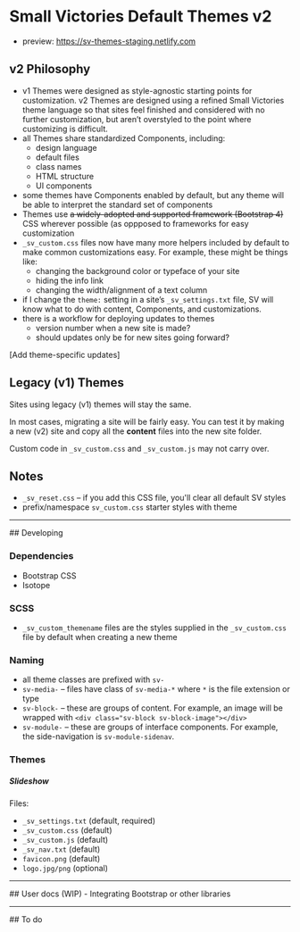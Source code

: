 # Small Victories Default Themes v2
+ preview: https://sv-themes-staging.netlify.com

## v2 Philosophy
+ v1 Themes were designed as style-agnostic starting points for customization. v2 Themes are designed using a refined Small Victories theme language so that sites feel finished and considered with no further customization, but aren’t overstyled to the point where customizing is difficult.
+ all Themes share standardized Components, including:
  + design language
  + default files
  + class names
  + HTML structure
  + UI components
+ some themes have Components enabled by default, but any theme will be able to interpret the standard set of components
+ Themes use ~~a widely-adopted and supported framework (Bootstrap 4)~~ CSS wherever possible (as oppposed to frameworks for easy customization
+ `_sv_custom.css` files now have many more helpers included by default to make common customizations easy. For example, these might be things like:
  + changing the background color or typeface of your site
  + hiding the info link
  + changing the width/alignment of a text column
+ if I change the `theme:` setting in a site’s `_sv_settings.txt` file, SV will know what to do with content, Components, and customizations.
+ there is a workflow for deploying updates to themes
  + version number when a new site is made?
  + should updates only be for new sites going forward?

[Add theme-specific updates]

## Legacy (v1) Themes
Sites using legacy (v1) themes will stay the same.

In most cases, migrating a site will be fairly easy. You can test it by making a new (v2) site and copy all the **content** files into the new site folder.

Custom code in `_sv_custom.css` and `_sv_custom.js` may not carry over.

## Notes
+ `_sv_reset.css` – if you add this CSS file, you'll clear all default SV styles
+ prefix/namespace `sv_custom.css` starter styles with theme

<hr>
## Developing

### Dependencies
- Bootstrap CSS
- Isotope

### SCSS
- `_sv_custom_themename` files are the styles supplied in the `_sv_custom.css` file by default when creating a new theme

### Naming
- all theme classes are prefixed with `sv-`
- `sv-media-` – files have class of `sv-media-*` where `*` is the file extension or type
- `sv-block-` – these are groups of content. For example, an image will be wrapped with `<div class="sv-block sv-block-image"></div>`
- `sv-module-` – these are groups of interface components. For example, the side-navigation is `sv-module-sidenav`.

### Themes

##### Slideshow

Files:
- `_sv_settings.txt` (default, required)
- `_sv_custom.css` (default)
- `_sv_custom.js` (default)
- `_sv_nav.txt` (default)
- `favicon.png` (default)
- `logo.jpg/png` (optional)

<hr>
## User docs (WIP)
- Integrating Bootstrap or other libraries

<hr>
## To do
